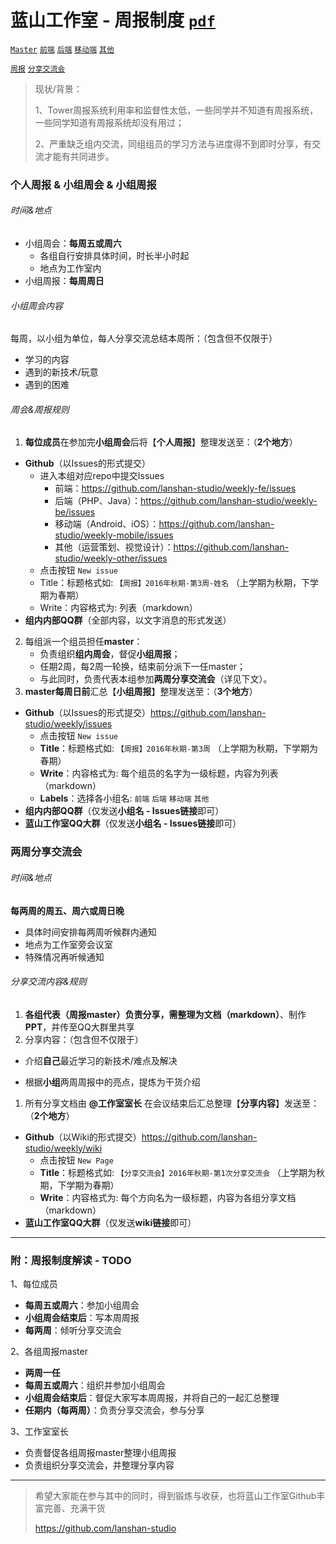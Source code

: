 蓝山工作室 - 周报制度  [`pdf`](https://github.com/lanshan-studio/weekly/blob/master/蓝山工作室-周报制度.pdf)
===

[`Master`](https://github.com/lanshan-studio/weekly) [`前端`](https://github.com/lanshan-studio/weekly-fe) [`后端`](https://github.com/lanshan-studio/weekly-be) [`移动端`](https://github.com/lanshan-studio/weekly-mobile) [`其他`](https://github.com/lanshan-studio/weekly-other)

[`周报`](https://github.com/lanshan-studio/weekly/issues) [`分享交流会`](https://github.com/lanshan-studio/weekly/wiki)

> 现状/背景：
> 
> 1、Tower周报系统利用率和监督性太低，一些同学并不知道有周报系统，一些同学知道有周报系统却没有用过；
> 
> 2、严重缺乏组内交流，同组组员的学习方法与进度得不到即时分享，有交流才能有共同进步。



### 个人周报 & 小组周会 & 小组周报

###### 时间&地点

- 小组周会：**每周五或周六**
  - 各组自行安排具体时间，时长半小时起
  - 地点为工作室内
- 小组周报：**每周周日**

###### 小组周会内容

每周，以小组为单位，每人分享交流总结本周所：（包含但不仅限于）

- 学习的内容
- 遇到的新技术/玩意
- 遇到的困难

###### 周会&周报规则

1. **每位成员**在参加完**小组周会**后将【**个人周报**】整理发送至：（**2个地方**）
  - **Github**（以Issues的形式提交）
    - 进入本组对应repo中提交Issues
      - 前端：https://github.com/lanshan-studio/weekly-fe/issues
      - 后端（PHP、Java）：https://github.com/lanshan-studio/weekly-be/issues
      - 移动端（Android、iOS）：https://github.com/lanshan-studio/weekly-mobile/issues
      - 其他（运营策划、视觉设计）：https://github.com/lanshan-studio/weekly-other/issues
    - 点击按钮 `New issue` 
    - Title：标题格式如:  `【周报】2016年秋期-第3周-姓名`  （上学期为秋期，下学期为春期） 
    - Write：内容格式为:  列表（markdown）
  - **组内内部QQ群**（全部内容，以文字消息的形式发送）
2. 每组派一个组员担任**master**：
    - 负责组织**组内周会**，督促**小组周报**；
    - 任期2周，每2周一轮换，结束前分派下一任master；
    - 与此同时，负责代表本组参加**两周分享交流会**（详见下文）。
3. **master每周日前**汇总【**小组周报**】整理发送至：（**3个地方**）
  - **Github**（以Issues的形式提交）https://github.com/lanshan-studio/weekly/issues
    - 点击按钮 `New issue `
    - **Title**：标题格式如:  `【周报】2016年秋期-第3周`  （上学期为秋期，下学期为春期） 
    - **Write**：内容格式为:  每个组员的名字为一级标题，内容为列表（markdown）
    - **Labels**：选择各小组名:  `前端` `后端` `移动端` `其他` 
  - **组内内部QQ群**（仅发送**小组名 - Issues链接**即可）
  - **蓝山工作室QQ大群**（仅发送**小组名 - Issues链接**即可）



### 两周分享交流会

###### 时间&地点

**每两周的周五、周六或周日晚**

- 具体时间安排每两周听候群内通知
- 地点为工作室旁会议室
- 特殊情况再听候通知

###### 分享交流内容&规则

1. **各组代表（周报master）**负责分享，需整理为**文档（markdown）**、制作**PPT**，并传至QQ大群里共享
2. 分享内容：（包含但不仅限于）

- 介绍**自己**最近学习的新技术/难点及解决

- 根据**小组**两周周报中的亮点，提炼为干货介绍

1. 所有分享文档由 **@工作室室长** 在会议结束后汇总整理【**分享内容**】发送至：（**2个地方**）
  - **Github**（以Wiki的形式提交）https://github.com/lanshan-studio/weekly/wiki
    - 点击按钮 `New Page` 
    - **Title**：标题格式如:  `【分享交流会】2016年秋期-第1次分享交流会`  （上学期为秋期，下学期为春期） 
    - **Write**：内容格式为:  每个方向名为一级标题，内容为各组分享文档（markdown）
  - **蓝山工作室QQ大群**（仅发送**wiki链接**即可）


---


### 附：周报制度解读 - TODO

1、每位成员

- **每周五或周六**：参加小组周会
- **小组周会结束后**：写本周周报
- **每两周**：倾听分享交流会

2、各组周报master

- **两周一任**
- **每周五或周六**：组织并参加小组周会
- **小组周会结束后**：督促大家写本周周报，并将自己的一起汇总整理
- **任期内（每两周）**：负责分享交流会，参与分享

3、工作室室长

- 负责督促各组周报master整理小组周报
- 负责组织分享交流会，并整理分享内容


---


> 希望大家能在参与其中的同时，得到锻炼与收获，也将蓝山工作室Github丰富完善、充满干货
> 
> https://github.com/lanshan-studio
